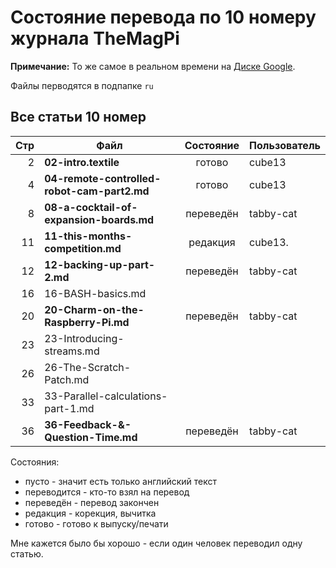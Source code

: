 Состояние перевода по 10 номеру журнала TheMagPi
================================================

**Примечание:** То же самое в реальном времени на [Диске Google](https://docs.google.com/spreadsheet/ccc?key=0AoPc7MVZIiXgdFFJeXdnMGJ6cWhFNDdWY2pabmNwY0E&usp=sharing).

Файлы перводятся в подпапке `ru`


Все статьи 10 номер
-------------------

| Стр| Файл                                        | Состояние  | Пользователь |
|---:|---------------------------------------------|:----------:|--------------|
|  2 | **02-intro.textile**                        | готово     | cube13       |
|  4 | **04-remote-controlled-robot-cam-part2.md** | готово     | cube13       |
|  8 | **08-a-cocktail-of-expansion-boards.md**    | переведён  | tabby-cat    |
| 11 | **11-this-months-competition.md**           | редакция   | cube13.      |
| 12 | **12-backing-up-part-2.md**                 | переведён  | tabby-cat    |
| 16 | 16-BASH-basics.md                           |            |              |
| 20 | **20-Charm-on-the-Raspberry-Pi.md**         | переведён  | tabby-cat    |
| 23 | 23-Introducing-streams.md                   |            |              |
| 26 | 26-The-Scratch-Patch.md                     |            |              |
| 33 | 33-Parallel-calculations-part-1.md          |            |              |
| 36 | **36-Feedback-&-Question-Time.md**          | переведён  | tabby-cat    |


Состояния:

* пусто       - значит есть только английский текст
* переводится - кто-то взял на перевод
* переведён   - перевод закончен
* редакция    - корекция, вычитка
* готово      - готово к выпуску/печати


Мне кажется было бы хорошо - если один человек переводил одну статью.
